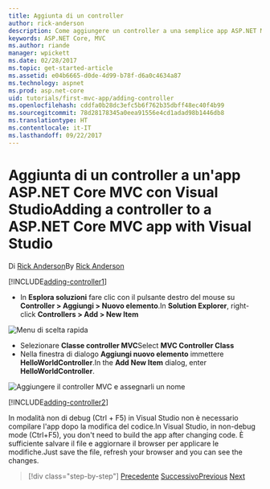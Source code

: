 ```yaml
---
title: Aggiunta di un controller
author: rick-anderson
description: Come aggiungere un controller a una semplice app ASP.NET MVC Core
keywords: ASP.NET Core, MVC
ms.author: riande
manager: wpickett
ms.date: 02/28/2017
ms.topic: get-started-article
ms.assetid: e04b6665-d0de-4d99-b78f-d6a0c4634a87
ms.technology: aspnet
ms.prod: asp.net-core
uid: tutorials/first-mvc-app/adding-controller
ms.openlocfilehash: cddfa0b28dc3efc5b6f762b35dbff48ec40f4b99
ms.sourcegitcommit: 78d28178345a0eea91556e4cd1adad98b1446db8
ms.translationtype: HT
ms.contentlocale: it-IT
ms.lasthandoff: 09/22/2017
---
```

# <a name="adding-a-controller-to-a-aspnet-core-mvc-app-with-visual-studio"></a><span data-ttu-id="d8bd8-104">Aggiunta di un controller a un'app ASP.NET Core MVC con Visual Studio</span><span class="sxs-lookup"><span data-stu-id="d8bd8-104">Adding a controller to a ASP.NET Core MVC app with Visual Studio</span></span>

<span data-ttu-id="d8bd8-105">Di [Rick Anderson](https://twitter.com/RickAndMSFT)</span><span class="sxs-lookup"><span data-stu-id="d8bd8-105">By [Rick Anderson](https://twitter.com/RickAndMSFT)</span></span>

[!INCLUDE[adding-controller1](../../includes/mvc-intro/adding-controller1.md)]

* <span data-ttu-id="d8bd8-106">In **Esplora soluzioni** fare clic con il pulsante destro del mouse su **Controller > Aggiungi > Nuovo elemento**.</span><span class="sxs-lookup"><span data-stu-id="d8bd8-106">In **Solution Explorer**, right-click **Controllers > Add > New Item**</span></span>

![Menu di scelta rapida](adding-controller/_static/add_controller.png)

* <span data-ttu-id="d8bd8-108">Selezionare **Classe controller MVC**</span><span class="sxs-lookup"><span data-stu-id="d8bd8-108">Select **MVC Controller Class**</span></span>
* <span data-ttu-id="d8bd8-109">Nella finestra di dialogo **Aggiungi nuovo elemento** immettere **HelloWorldController**.</span><span class="sxs-lookup"><span data-stu-id="d8bd8-109">In the **Add New Item** dialog, enter **HelloWorldController**.</span></span>

![Aggiungere il controller MVC e assegnarli un nome](adding-controller/_static/ac.png)

[!INCLUDE[adding-controller2](../../includes/mvc-intro/adding-controller2.md)]

<span data-ttu-id="d8bd8-111">In modalità non di debug (Ctrl + F5) in Visual Studio non è necessario compilare l'app dopo la modifica del codice.</span><span class="sxs-lookup"><span data-stu-id="d8bd8-111">In Visual Studio, in non-debug mode (Ctrl+F5), you don't need to build the app after changing  code.</span></span> <span data-ttu-id="d8bd8-112">È sufficiente salvare il file e aggiornare il browser per applicare le modifiche.</span><span class="sxs-lookup"><span data-stu-id="d8bd8-112">Just save the file, refresh your browser and you can see the changes.</span></span>

>[!div class="step-by-step"]
<span data-ttu-id="d8bd8-113">[Precedente](start-mvc.md)
[Successivo](adding-view.md)</span><span class="sxs-lookup"><span data-stu-id="d8bd8-113">[Previous](start-mvc.md)
[Next](adding-view.md)</span></span>  
